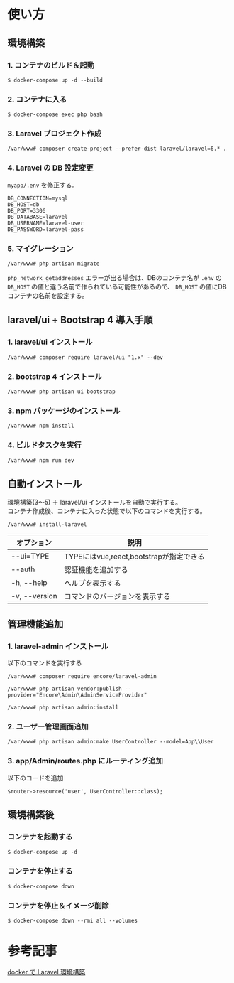 # 使い方

## 環境構築

### 1. コンテナのビルド＆起動

```
$ docker-compose up -d --build
```

### 2. コンテナに入る

```
$ docker-compose exec php bash
```

### 3. Laravel プロジェクト作成

```
/var/www# composer create-project --prefer-dist laravel/laravel=6.* .
```

### 4. Laravel の DB 設定変更

`myapp/.env` を修正する。

```
DB_CONNECTION=mysql
DB_HOST=db
DB_PORT=3306
DB_DATABASE=laravel
DB_USERNAME=laravel-user
DB_PASSWORD=laravel-pass
```

### 5. マイグレーション

```
/var/www# php artisan migrate
```

`php_network_getaddresses` エラーが出る場合は、DBのコンテナ名が `.env` の `DB_HOST` の値と違う名前で作られている可能性があるので、 `DB_HOST` の値にDBコンテナの名前を設定する。  

## laravel/ui + Bootstrap 4 導入手順

### 1. laravel/ui インストール

```
/var/www# composer require laravel/ui "1.x" --dev
```

### 2. bootstrap 4 インストール

```
/var/www# php artisan ui bootstrap
```

### 3. npm パッケージのインストール

```
/var/www# npm install
```

### 4. ビルドタスクを実行

```
/var/www# npm run dev
```

## 自動インストール

環境構築(3〜5) ＋ laravel/ui インストールを自動で実行する。  
コンテナ作成後、コンテナに入った状態で以下のコマンドを実行する。  

```
/var/www# install-laravel
```

|オプション|説明|
|---|---|
|--ui=TYPE|TYPEにはvue,react,bootstrapが指定できる|
|--auth|認証機能を追加する|
|-h, --help|ヘルプを表示する|
|-v, --version|コマンドのバージョンを表示する|

## 管理機能追加

### 1. laravel-admin インストール

以下のコマンドを実行する

```
/var/www# composer require encore/laravel-admin
```

```
/var/www# php artisan vendor:publish --provider="Encore\Admin\AdminServiceProvider"
```

```
/var/www# php artisan admin:install
```

### 2. ユーザー管理画面追加

```
/var/www# php artisan admin:make UserController --model=App\\User
```

### 3. app/Admin/routes.php にルーティング追加

以下のコードを追加

```
$router->resource('user', UserController::class);
```

## 環境構築後

### コンテナを起動する

```
$ docker-compose up -d
```

### コンテナを停止する

```
$ docker-compose down
```

### コンテナを停止＆イメージ削除

```
$ docker-compose down --rmi all --volumes
```

# 参考記事

[docker で Laravel 環境構築](https://qiita.com/rope19181/items/10da72374839630af83b)
